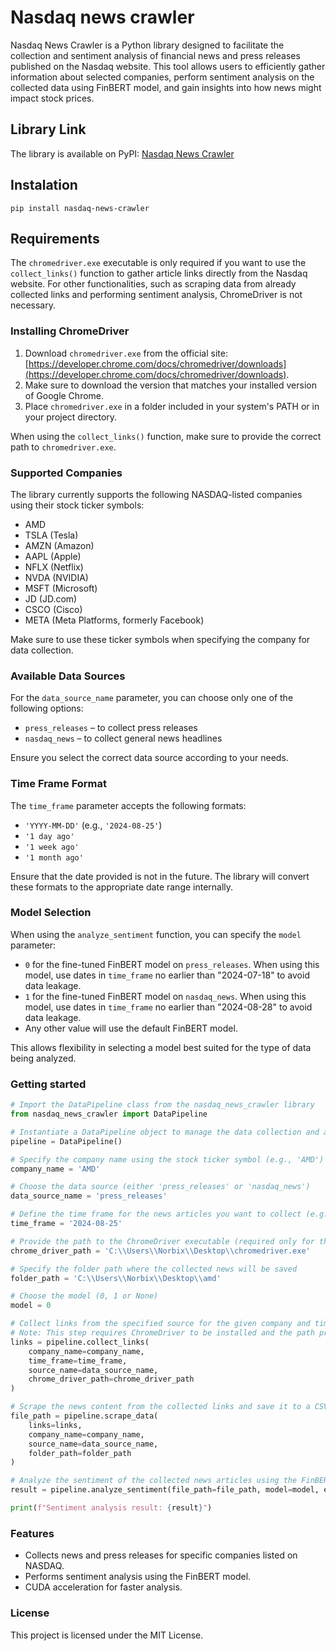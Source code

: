 # Nasdaq news crawler
Nasdaq News Crawler is a Python library designed to facilitate the collection and sentiment analysis of financial news and press releases published on the Nasdaq website. This tool allows users to efficiently gather information about selected companies, perform sentiment analysis on the collected data using FinBERT model, and gain insights into how news might impact stock prices.

## Library Link
The library is available on PyPI: [Nasdaq News Crawler](https://pypi.org/project/nasdaq-news-crawler/)

## Instalation
```
pip install nasdaq-news-crawler
```
## Requirements

The `chromedriver.exe` executable is only required if you want to use the `collect_links()` function to gather article links directly from the Nasdaq website. For other functionalities, such as scraping data from already collected links and performing sentiment analysis, ChromeDriver is not necessary.

### Installing ChromeDriver

1. Download `chromedriver.exe` from the official site: [https://developer.chrome.com/docs/chromedriver/downloads](https://developer.chrome.com/docs/chromedriver/downloads).
2. Make sure to download the version that matches your installed version of Google Chrome.
3. Place `chromedriver.exe` in a folder included in your system's PATH or in your project directory.

When using the `collect_links()` function, make sure to provide the correct path to `chromedriver.exe`.
### Supported Companies
The library currently supports the following NASDAQ-listed companies using their stock ticker symbols:

- AMD
- TSLA (Tesla)
- AMZN (Amazon)
- AAPL (Apple)
- NFLX (Netflix)
- NVDA (NVIDIA)
- MSFT (Microsoft)
- JD (JD.com)
- CSCO (Cisco)
- META (Meta Platforms, formerly Facebook)

Make sure to use these ticker symbols when specifying the company for data collection.

### Available Data Sources
For the `data_source_name` parameter, you can choose only one of the following options:

- `press_releases` – to collect press releases
- `nasdaq_news` – to collect general news headlines

Ensure you select the correct data source according to your needs.

### Time Frame Format
The `time_frame` parameter accepts the following formats:

- `'YYYY-MM-DD'` (e.g., `'2024-08-25'`)
- `'1 day ago'`
- `'1 week ago'`
- `'1 month ago'`

Ensure that the date provided is not in the future. The library will convert these formats to the appropriate date range internally.

### Model Selection
When using the `analyze_sentiment` function, you can specify the `model` parameter:

- `0` for the fine-tuned FinBERT model on `press_releases`. When using this model, use dates in `time_frame` no earlier than "2024-07-18" to avoid data leakage.
- `1` for the fine-tuned FinBERT model on `nasdaq_news`. When using this model, use dates in `time_frame` no earlier than "2024-08-28" to avoid data leakage.
- Any other value will use the default FinBERT model.

This allows flexibility in selecting a model best suited for the type of data being analyzed.

### Getting started
```Python
# Import the DataPipeline class from the nasdaq_news_crawler library
from nasdaq_news_crawler import DataPipeline

# Instantiate a DataPipeline object to manage the data collection and analysis process
pipeline = DataPipeline()

# Specify the company name using the stock ticker symbol (e.g., 'AMD')
company_name = 'AMD'

# Choose the data source (either 'press_releases' or 'nasdaq_news')
data_source_name = 'press_releases'

# Define the time frame for the news articles you want to collect (e.g., from '2024-08-25')
time_frame = '2024-08-25'

# Provide the path to the ChromeDriver executable (required only for the collect_links function)
chrome_driver_path = 'C:\\Users\\Norbix\\Desktop\\chromedriver.exe'

# Specify the folder path where the collected news will be saved
folder_path = 'C:\\Users\\Norbix\\Desktop\\amd'

# Choose the model (0, 1 or None)
model = 0

# Collect links from the specified source for the given company and time frame
# Note: This step requires ChromeDriver to be installed and the path provided
links = pipeline.collect_links(
    company_name=company_name,
    time_frame=time_frame,
    source_name=data_source_name,
    chrome_driver_path=chrome_driver_path
)

# Scrape the news content from the collected links and save it to a CSV file
file_path = pipeline.scrape_data(
    links=links, 
    company_name=company_name, 
    source_name=data_source_name, 
    folder_path=folder_path
)

# Analyze the sentiment of the collected news articles using the FinBERT model
result = pipeline.analyze_sentiment(file_path=file_path, model=model, enable_cuda=True)

print(f"Sentiment analysis result: {result}")
```

### Features
- Collects news and press releases for specific companies listed on NASDAQ.
- Performs sentiment analysis using the FinBERT model.
-  CUDA acceleration for faster analysis.

### License
This project is licensed under the MIT License.
